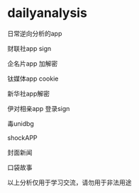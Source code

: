 # dailyanalysis
日常逆向分析的app

财联社app sign

企名片app 加解密

钛媒体app cookie

新华社app解密

伊对相亲app 登录sign

毒unidbg

shockAPP

封面新闻

口袋故事

以上分析仅用于学习交流，请勿用于非法用途
